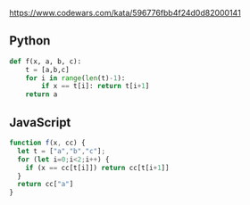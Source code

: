 https://www.codewars.com/kata/596776fbb4f24d0d82000141

## Python
```python
def f(x, a, b, c):
    t = [a,b,c]
    for i in range(len(t)-1):
        if x == t[i]: return t[i+1]
    return a
```

## JavaScript
```js
function f(x, cc) {
  let t = ["a","b","c"];
  for (let i=0;i<2;i++) {
    if (x == cc[t[i]]) return cc[t[i+1]]
  }
  return cc["a"]
}
```